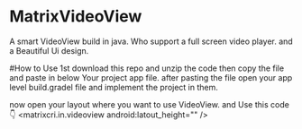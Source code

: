 # MatrixVideoView
A smart VideoView build in java. Who support a full screen video player.
and a Beautiful Ui design.

#How to Use
1st download this repo and unzip the code then copy the file and paste in below Your project app file.
after pasting the file open your app level build.gradel file and implement the project in them.

now open your layout where you want to use VideoView. and Use this code👇
<matrixcri.in.videoview
android:latout_height=""
/>
